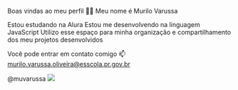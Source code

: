 Boas vindas ao meu perfil 💙💙
Meu nome é Murilo Varussa

Estou estudando na Alura
Estou me desenvolvendo na linguagem JavaScript
Utilizo esse espaço para minha organização e compartilhamento dos meu projetos desenvolvidos

Você pode entrar em contato comigo 📫
murilo.varussa.oliveira@esscola.pr.gov.br

@muvarussa
![]([link](https://www.google.com/url?sa=i&url=https%3A%2F%2Fbr.pinterest.com%2Fpin%2F630574385369980198%2F&psig=AOvVaw2wu4XEqV4buhJh8hYg5Zwq&ust=1722435269122000&source=images&cd=vfe&opi=89978449&ved=0CBAQjRxqFwoTCNCT_cj5zocDFQAAAAAdAAAAABAE))
